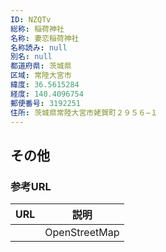 ```yaml
---
ID: NZQTv
総称: 稲荷神社
名称: 妻恋稲荷神社
名称読み: null
別名: null
都道府県: 茨城県
区域: 常陸大宮市
緯度: 36.5615284
経度: 140.4096754
郵便番号: 3192251
住所: 茨城県常陸大宮市姥賀町２９５６−１
---
```


## その他

### 参考URL

| URL | 説明          |
| --- | ------------- |
|     | OpenStreetMap |
